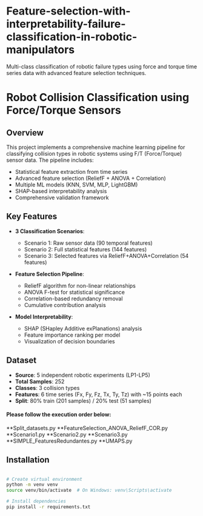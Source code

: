 # Feature-selection-with-interpretability-failure-classification-in-robotic-manipulators
Multi-class classification of robotic failure types using force and torque time series data with advanced feature selection techniques.
# Robot Collision Classification using Force/Torque Sensors

## Overview

This project implements a comprehensive machine learning pipeline for classifying collision types in robotic systems using F/T (Force/Torque) sensor data. The pipeline includes:

- Statistical feature extraction from time series
- Advanced feature selection (ReliefF + ANOVA + Correlation)
- Multiple ML models (KNN, SVM, MLP, LightGBM)
- SHAP-based interpretability analysis
- Comprehensive validation framework

## Key Features

- **3 Classification Scenarios**:
  - Scenario 1: Raw sensor data (90 temporal features)
  - Scenario 2: Full statistical features (144 features)
  - Scenario 3: Selected features via ReliefF+ANOVA+Correlation (54 features)

- **Feature Selection Pipeline**:
  - ReliefF algorithm for non-linear relationships
  - ANOVA F-test for statistical significance
  - Correlation-based redundancy removal
  - Cumulative contribution analysis

- **Model Interpretability**:
  - SHAP (SHapley Additive exPlanations) analysis
  - Feature importance ranking per model
  - Visualization of decision boundaries

## Dataset

- **Source**: 5 independent robotic experiments (LP1-LP5)
- **Total Samples**: 252
- **Classes**: 3 collision types
- **Features**: 6 time series (Fx, Fy, Fz, Tx, Ty, Tz) with ~15 points each
- **Split**: 80% train (201 samples) / 20% test (51 samples)

#### Please follow the execution order below:
**Split_datasets.py
**FeatureSelection_ANOVA_ReliefF_COR.py
**Scenario1.py
**Scenario2.py
**Scenario3.py
**SIMPLE_FeaturesRedundantes.py
**UMAPS.py

## Installation
```bash

# Create virtual environment
python -m venv venv
source venv/bin/activate  # On Windows: venv\Scripts\activate

# Install dependencies
pip install -r requirements.txt
